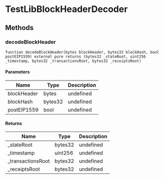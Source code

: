 # TestLibBlockHeaderDecoder









## Methods

### decodeBlockHeader

```solidity
function decodeBlockHeader(bytes blockHeader, bytes32 blockHash, bool postEIP1559) external pure returns (bytes32 _stateRoot, uint256 _timestamp, bytes32 _transactionsRoot, bytes32 _receiptsRoot)
```





#### Parameters

| Name | Type | Description |
|---|---|---|
| blockHeader | bytes | undefined |
| blockHash | bytes32 | undefined |
| postEIP1559 | bool | undefined |

#### Returns

| Name | Type | Description |
|---|---|---|
| _stateRoot | bytes32 | undefined |
| _timestamp | uint256 | undefined |
| _transactionsRoot | bytes32 | undefined |
| _receiptsRoot | bytes32 | undefined |




